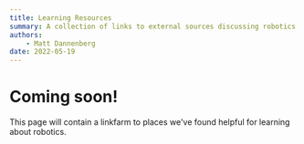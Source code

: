 ```yaml
---
title: Learning Resources
summary: A collection of links to external sources discussing robotics topics which we believe users may find helpful.
authors:
    - Matt Dannenberg
date: 2022-05-19
---
```

# Coming soon!

This page will contain a linkfarm to places we've found helpful for learning about robotics.
